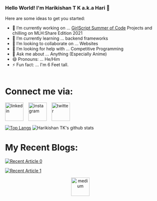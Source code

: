 ### Hello World! I'm Harikishan T K a.k.a Hari 👋


Here are some ideas to get you started:

- 🔭 I’m currently working on ... [GirlScript Summer of Code](https://gssoc.girlscript.tech/projects.html) Projects and chilling on MLH:Share Edition 2021
- 🌱 I’m currently learning ... backend frameworks
- 👯 I’m looking to collaborate on ... Websites
- 🤔 I’m looking for help with ... Competitive Programming
- 💬 Ask me about ... Anything (Especially Anime)
- 😄 Pronouns: ... He/Him
- ⚡ Fun fact: ... I'm 6 Feet tall.
<br></br>
# Connect me via:
<p align="left">
  <a href="https://www.linkedin.com/in/harikishan-tk-06abb4199/" target="_blank"><img align="center" src="https://cdn.jsdelivr.net/npm/simple-icons@3.0.1/icons/linkedin.svg" alt="linkedin" height="60" width="60" /></a> &nbsp;&nbsp;
  <a href="https://www.instagram.com/xxiamsaiyanxx/" target="_blank"><img align="center" src="https://cdn.jsdelivr.net/npm/simple-icons@3.0.1/icons/instagram.svg" alt="instagram" height="60" width="60" /></a> &nbsp;&nbsp;
  <a href="https://twitter.com/harikishan_tk" target="_blank"><img align="center" src="https://cdn.jsdelivr.net/npm/simple-icons@3.0.1/icons/twitter.svg" alt="twitter" height="60" width="60" /></a> &nbsp;&nbsp;
</p>



[![Top Langs](https://github-readme-stats.vercel.app/api/top-langs/?username=harikishantk&layout=compact)](https://github.com/harikishantk/github-readme-stats)
![Harikishan TK's github stats](https://github-readme-stats.vercel.app/api?username=harikishantk&count_private=true&show_icons=true&theme=dark)



# My Recent Blogs:

<a target="_blank" href="https://github-readme-medium-recent-article.vercel.app/medium/@harikishantk/0"><img src="https://github-readme-medium-recent-article.vercel.app/medium/@harikishantk/0" alt="Recent Article 0">


<a target="_blank" href="https://github-readme-medium-recent-article.vercel.app/medium/@harikishantk/1"><img src="https://github-readme-medium-recent-article.vercel.app/medium/@harikishantk/1" alt="Recent Article 1"> 
  
<p align="center">
 <a href="https://harikishantk.medium.com/" target="_blank"><img align="center" src="https://cdn.jsdelivr.net/npm/simple-icons@3.0.1/icons/medium.svg" alt="medium" height="60" width="60" /></a> &nbsp;&nbsp;
</p>
  
